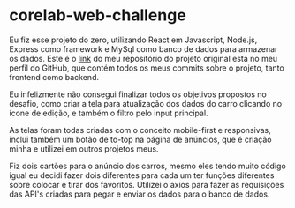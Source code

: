# corelab-web-challenge

Eu fiz esse projeto do zero, utilizando React em Javascript, Node.js, Express como framework e MySql como banco de dados para armazenar os dados.
Este é o <a href="https://github.com/FelipeDH9/crud-cars">link</a> do meu repositório do projeto original esta no meu perfil do GitHub, que contém todos os meus commits sobre o projeto, tanto frontend como backend.

Eu infelizmente não consegui finalizar todos os objetivos propostos no desafio, como criar a tela para atualização dos dados do carro clicando no ícone de edição, e também o filtro pelo input principal.

As telas foram todas criadas com o conceito mobile-first e responsivas, inclui também um botão de to-top na página de anúncios, que é criação minha e utilizei em outros projetos meus. 

Fiz dois cartões para o anúncio dos carros, mesmo eles tendo muito código igual eu decidi fazer dois diferentes para cada um ter funções diferentes sobre colocar e tirar dos favoritos.
Utilizei o axios para fazer as requisições das API's criadas para pegar e enviar os dados para o banco de dados.
